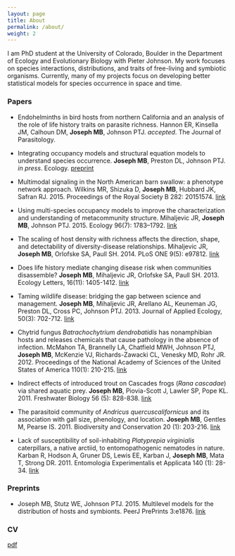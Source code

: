 ```yaml
---
layout: page
title: About
permalink: /about/
weight: 2
---
```


I am PhD student at the University of Colorado, Boulder in the Department of Ecology and Evolutionary Biology with Pieter Johnson.
My work focuses on species interactions, distributions, and traits of free-living and symbiotic organisms.
Currently, many of my projects focus on developing better statistical models for species occurrence in space and time.

### Papers

- Endohelminths in bird hosts from northern California and an analysis of the role of life history traits on parasite richness. Hannon ER, Kinsella JM, Calhoun DM, **Joseph MB**, Johnson PTJ. *accepted*. The Journal of Parasitology.

- Integrating occupancy models and structural equation models to understand species occurrence.  **Joseph MB**, Preston DL, Johnson PTJ. *in press*. Ecology. [preprint](http://www.colorado.edu/ebio/gradstudents/joseph/pubs/joseph_et_al_2015.pdf)

- Multimodal signaling in the North American barn swallow: a phenotype network approach. Wilkins MR, Shizuka D, **Joseph MB**, Hubbard JK, Safran RJ. 2015. Proceedings of the Royal Society B 282: 20151574. [link](http://safranlab.weebly.com/uploads/1/5/2/2/15220084/wilkins_et_al_2015.pdf)

- Using multi-species occupancy models to improve the characterization and understanding of metacommunity structure. Mihaljevic JR, **Joseph MB**, Johnson PTJ. 2015. Ecology 96(7): 1783–1792. [link](http://www.colorado.edu/ebio/gradstudents/joseph/pubs/mihaljevic_occupancy.pdf)

- The scaling of host density with richness affects the direction, shape, and detectability of diversity-disease relationships. Mihaljevic JR, **Joseph MB**, Orlofske SA, Paull SH. 2014. PLoS ONE 9(5): e97812. [link](http://journals.plos.org/plosone/article?id=10.1371/journal.pone.0097812)

- Does life history mediate changing disease risk when communities disassemble? **Joseph MB**, Mihaljevic JR, Orlofske SA, Paull SH. 2013. Ecology Letters, 16(11): 1405-1412. [link](http://onlinelibrary.wiley.com/doi/10.1111/ele.12180/abstract)

- Taming wildlife disease: bridging the gap between science and management. **Joseph MB**, Mihaljevic JR, Arellano AL, Keuneman JG, Preston DL, Cross PC, Johnson PTJ. 2013. Journal of Applied Ecology, 50(3): 702-712. [link](http://onlinelibrary.wiley.com/doi/10.1111/1365-2664.12084/abstract)

- Chytrid fungus *Batrachochytrium dendrobatidis* has nonamphibian hosts and releases chemicals that cause pathology in the absence of infection. McMahon TA, Brannelly LA, Chatfield MWH, Johnson PTJ, **Joseph MB**, McKenzie VJ, Richards-Zawacki CL, Venesky MD, Rohr JR. 2012. Proceedings of the National Academy of Sciences of the United States of America 110(1): 210-215. [link](http://www.pnas.org/content/110/1/210.abstract)

- Indirect effects of introduced trout on Cascades frogs (*Rana cascadae*) via shared aquatic prey. **Joseph MB**, Piovia-Scott J, Lawler SP, Pope KL. 2011. Freshwater Biology 56 (5): 828-838. [link](http://onlinelibrary.wiley.com/doi/10.1111/j.1365-2427.2010.02529.x/abstract)

- The parasitoid community of *Andricus quercuscalifornicus* and its association with gall size, phenology, and location. **Joseph MB**, Gentles M, Pearse IS. 2011. Biodiversity and Conservation 20 (1): 203-216. [link](http://link.springer.com/article/10.1007%2Fs10531-010-9956-0)

- Lack of susceptibility of soil-inhabiting *Platyprepia virginialis* caterpillars, a native arctiid, to entomopathogenic nematodes in nature. Karban R, Hodson A, Gruner DS, Lewis EE, Karban J, **Joseph MB**, Mata T, Strong DR. 2011. Entomologia Experimentalis et Applicata 140 (1): 28-34. [link](http://onlinelibrary.wiley.com/doi/10.1111/j.1570-7458.2011.01133.x/abstract)

### Preprints

- Joseph MB, Stutz WE, Johnson PTJ. 2015. Multilevel models for the distribution of hosts and symbionts. PeerJ PrePrints 3:e1876. [link](https://peerj.com/preprints/1502/)

### CV

[pdf](https://github.com/mbjoseph/cv/raw/master/cv.pdf)
